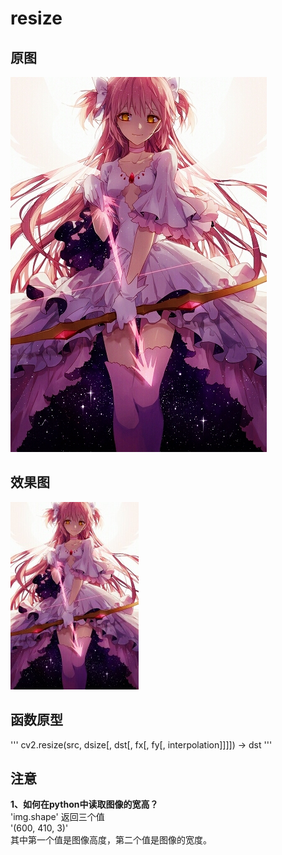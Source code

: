 # resize  
## 原图  
![origin](./01.jpg)
## 效果图
![resize](./resize.jpg)  
## 函数原型  
'''
cv2.resize(src, dsize[, dst[, fx[, fy[, interpolation]]]]) -> dst
'''
## 注意  
**1、如何在python中读取图像的宽高？**  
'img.shape'
返回三个值  
'(600, 410, 3)'  
其中第一个值是图像高度，第二个值是图像的宽度。
